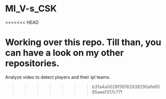 # MI_V-s_CSK
<<<<<<< HEAD

Working over this repo.
Till than, you can have a look on my other repositories.
=======
Analyze video to detect players and their ipl teams.
>>>>>>> b31a4a0028f56162938290afe6585aeef317c77f
